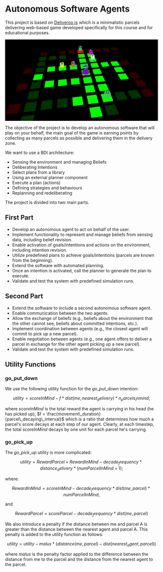 # Autonomous Software Agents

This project is based on [Deliveroo.js](https://deliveroojs.onrender.com/) which is a minimalistic parcels delivering web-based game developed specifically for this course and for educational purposes. 

<p align="center">
  <img src="deliveroo.png" alt="Alt text" style="display: block; margin: 0 auto;">
</p>


The objective of the project is to develop an autonomous software that will play on your behalf, the main goal of the game is earning points by collecting as many parcels as possible and delivering them in the delivery zone.

We want to use a BDI architecture:
<ul>
  <li>Sensing the environment and managing Beliefs</li>
  <li>Deliberating Intentions</li>
  <li>Select plans from a library</li>
  <li>Using an external planner component</li>
  <li>Execute a plan (actions)</li>
  <li>Defining strategies and behaviours</li>
  <li>Replanning and redeliberating</li>
</ul>

The project is divided into two main parts.

## First Part
<ul>
    <li>Develop an autonomous agent to act on behalf of the user.</li>
    <li>Implement functionality to represent and manage beliefs from sensing data, including belief revision.</li>
    <li>Enable activation of goals/intentions and actions on the environment, including intention revision.</li>
    <li>Utilize predefined plans to achieve goals/intentions (parcels are known from the beginning).</li>
    <li>Extend the software with automated planning.</li>
    <li>Once an intention is activated, call the planner to generate the plan to execute.</li>
    <li>Validate and test the system with predefined simulation runs.</li>
</ul>

## Second Part
<ul>
    <li>Extend the software to include a second autonomous software agent.</li>
    <li>Enable communication between the two agents.</li>
    <li>Allow the exchange of beliefs (e.g., beliefs about the environment that the other cannot see, beliefs about
        committed intentions, etc.).</li>
    <li>Implement coordination between agents (e.g., the closest agent will commit to pick up a new parcel).</li>
    <li>Enable negotiation between agents (e.g., one agent offers to deliver a parcel in exchange for the other
        agent picking up a new parcel).</li>
    <li>Validate and test the system with predefined simulation runs.</li>
</ul>

## Utility Functions

### go_put_down

We use the following utility function for the $go\_put\_down$ intention:

$$
    utility = scoreInMind - f * dist(me, nearest_delivery) * n_parcels_inmind;
$$

where $scoreInMind$ is the total reward the agent is carrying in his head (he has picked up), $f = \frac{movement\_duration}{parcel\_decaying\_interval}$ which is a ratio that determines how much a parcel's score decays at each step of our agent. Clearly, at each timestep, the total $scoreInMind$ decays by one unit for each parcel he's carrying.

### go_pick_up

The $go\_pick\_up$ utility is more complicated:

$$
    utility = RewardParcel + RewardInMind - decade_frequency * distance_delivery * (numParcelInMind + 1);
$$

where:

$$
    RewardInMind = scoreInMind - decade_frequency * dist(me, parcel) * numParcelInMind;
$$

and 

$$
    RewardParcel = scoreParcel - decade_frequency * dist(me, parcel)
$$

We also introduce a penalty if the distance between me and parcel A is greater than the distance between the nearest agent and parcel A. This penalty is added to the utility function as follows:

$$
    utility = utility - malus * (distance(me, parcel) - dist(nearest_agent, parcel))
$$

where $malus$ is the penalty factor applied to the difference between the distance from me to the parcel and the distance from the nearest agent to the parcel. 
